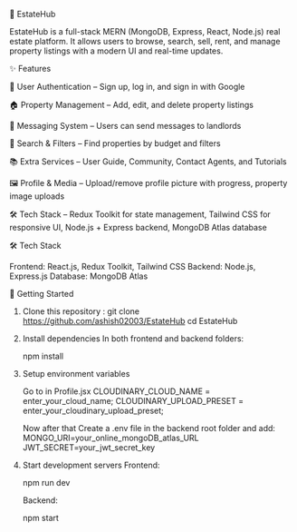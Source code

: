 
🏡 EstateHub

EstateHub is a full-stack MERN (MongoDB, Express, React, Node.js) real estate platform.
It allows users to browse, search, sell, rent, and manage property listings with a modern UI and real-time updates.

✨ Features

🔐 User Authentication – Sign up, log in, and sign in with Google

🏠 Property Management – Add, edit, and delete property listings

💬 Messaging System – Users can send messages to landlords

🔎 Search & Filters – Find properties by budget and filters

📚 Extra Services – User Guide, Community, Contact Agents, and Tutorials

🖼️ Profile & Media – Upload/remove profile picture with progress, property image uploads

🛠️ Tech Stack – Redux Toolkit for state management, Tailwind CSS for responsive UI, Node.js + Express backend, MongoDB Atlas database

🛠️ Tech Stack

Frontend: React.js, Redux Toolkit, Tailwind CSS
Backend: Node.js, Express.js
Database: MongoDB Atlas

🚀 Getting Started
1. Clone this  repository : git clone https://github.com/ashish02003/EstateHub
                            cd EstateHub
2. Install dependencies
   In both frontend and backend folders:

   npm install

3. Setup environment variables

   Go to in  Profile.jsx
        CLOUDINARY_CLOUD_NAME = enter_your_cloud_name;
        CLOUDINARY_UPLOAD_PRESET = enter_your_cloudinary_upload_preset;

   Now after that Create a .env file in the backend root folder and add:
        MONGO_URI=your_online_mongoDB_atlas_URL
        JWT_SECRET=your_jwt_secret_key

4. Start development servers
    Frontend:

    npm run dev


   Backend:

   npm start


